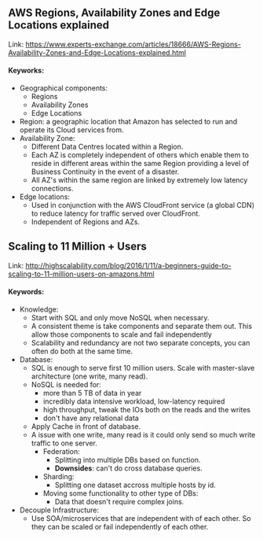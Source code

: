 ## AWS Regions, Availability Zones and Edge Locations explained

Link: https://www.experts-exchange.com/articles/18666/AWS-Regions-Availability-Zones-and-Edge-Locations-explained.html

#### Keyworks:
- Geographical components:
    - Regions
    - Availability Zones
    - Edge Locations
- Region: a geographic location that Amazon has selected to run and operate its Cloud services from.
- Availability Zone:           
    - Different Data Centres located within a Region.
    - Each AZ is completely independent of others which enable them to reside in different areas within the same Region providing a level of Business Continuity in the event of a disaster.
    - All AZ's within the same region are linked by extremely low latency connections.
- Edge locations: 
    - Used in conjunction with the AWS CloudFront service (a global CDN) to reduce latency for traffic served over CloudFront.
    - Independent of Regions and AZs.


## Scaling to 11 Million + Users

Link: http://highscalability.com/blog/2016/1/11/a-beginners-guide-to-scaling-to-11-million-users-on-amazons.html

#### Keywords:
- Knowledge:
    - Start with SQL and only move NoSQL when necessary.
    - A consistent theme is take components and separate them out. This allow those components to scale and fail independently
    - Scalability and redundancy are not two separate concepts, you can often do both at the same time.
- Database:
    - SQL is enough to serve first 10 million users. Scale with master-slave architecture (one write, many read).
    - NoSQL is needed for:
        - more than 5 TB of data in year
        - incredibly data intensive workload, low-latency required
        - high throughput, tweak the IOs both on the reads and the writes
        - don't have any relational data
    - Apply Cache in front of database.
    - A issue with one write, many read is it could only send so much write traffic to one server. 
        - Federation:
            - Splitting into multiple DBs based on function.
            - **Downsides**: can't do cross database queries.
        - Sharding:
            - Splitting one dataset accross multiple hosts by id.
        - Moving some functionality to other type of DBs:
            - Data that doesn't require complex joins.
- Decouple Infrastructure:
    - Use SOA/microservices that are independent with of each other. So they can be scaled or fail independently of each other.